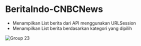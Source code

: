 # BeritaIndo-CNBCNews

- Menampilkan List berita dari API menggunakan URLSession
- Menampilkan List berita berdasarkan kategori yang dipilih


![Group 23](https://github.com/agung3535/BeritaIndo-CNBCNews/assets/32901889/e5668598-2d56-4ebc-a273-ca0e650de9cc)


